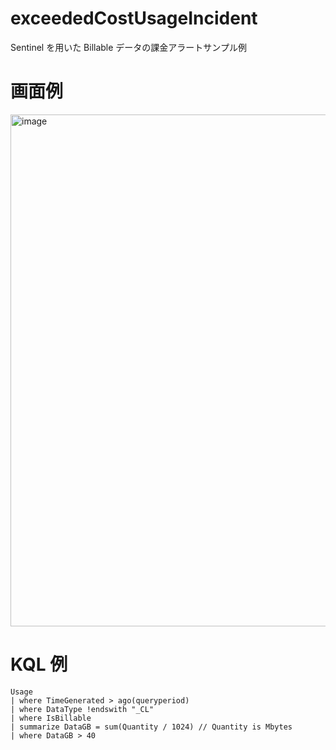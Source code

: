 # exceededCostUsageIncident
Sentinel を用いた Billable データの課金アラートサンプル例

# 画面例
<img width="819" alt="image" src="https://user-images.githubusercontent.com/55295601/227812605-57752b15-fc43-4418-b80f-da827d20e903.png">

# KQL 例
```
Usage
| where TimeGenerated > ago(queryperiod)
| where DataType !endswith "_CL"
| where IsBillable
| summarize DataGB = sum(Quantity / 1024) // Quantity is Mbytes
| where DataGB > 40
```
